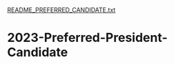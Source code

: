 [README_PREFERRED_CANDIDATE.txt](https://github.com/DammyWoods/2023-Preferred-President-Candidate/files/10727096/README_PREFERRED_CANDIDATE.txt)
# 2023-Preferred-President-Candidate
